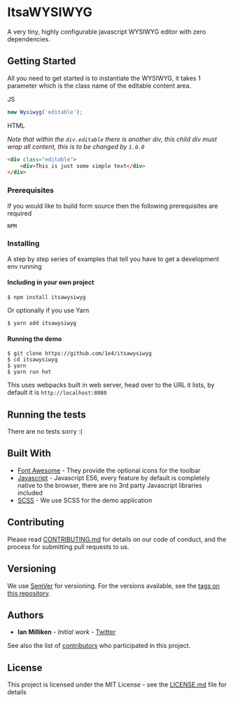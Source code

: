 # ItsaWYSIWYG

A very tiny, highly configurable javascript WYSIWYG editor with zero dependencies.

## Getting Started

All you need to get started is to instantiate the WYSIWYG, it takes 1 parameter which is the class name of the 
editable content area.

JS

```javascript
new Wysiwyg('editable');
```

HTML

_Note that within the `div.editable` there is another div, this child div must wrap all content, this is to be 
changed by `1.0.0`_

```html
<div class="editable">
    <div>This is just some simple text</div>
</div>
```


### Prerequisites

If you would like to build form source then the following prerequisites are required

```
NPM
```

### Installing

A step by step series of examples that tell you have to get a development env running

#### Including in your own project

```
$ npm install itsawysiwyg
```

Or optionally if you use Yarn

```
$ yarn add itsawysiwyg
```

#### Running the demo

```
$ git clone https://github.com/1e4/itsawysiwyg
$ cd itsawysiwyg
$ yarn
$ yarn run hot
```

This uses webpacks built in web server, head over to the URL it lists, by default it is `http://localhost:8080`

## Running the tests

There are no tests sorry :(

## Built With

* [Font Awesome](https://fontawesome.com/) - They provide the optional icons for the toolbar
* [Javascript](http://es6-features.org) - Javascript ES6, every feature by default is completely native to the 
browser, there are no 3rd party Javascript libraries included
* [SCSS](https://sass-lang.com/) - We use SCSS for the demo application

## Contributing

Please read [CONTRIBUTING.md](https://gist.github.com/PurpleBooth/b24679402957c63ec426) for details on our code of conduct, and the process for submitting pull requests to us.

## Versioning

We use [SemVer](http://semver.org/) for versioning. For the versions available, see the [tags on this repository](https://github.com/1e4/wysiwyg/tags). 

## Authors

* **Ian Milliken** - *Initial work* - [Twitter](https://twitter.com/1e4_)

See also the list of [contributors](https://github.com/1e4/wysiwyg/graphs/contributors) who participated in this project.

## License

This project is licensed under the MIT License - see the [LICENSE.md](LICENSE.md) file for details